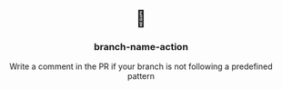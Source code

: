 <h1 align="center">💼</h1>
<h3 align="center">branch-name-action</h3>

<p align="center">
    Write a comment in the PR if your branch is not following a predefined pattern
</p>

